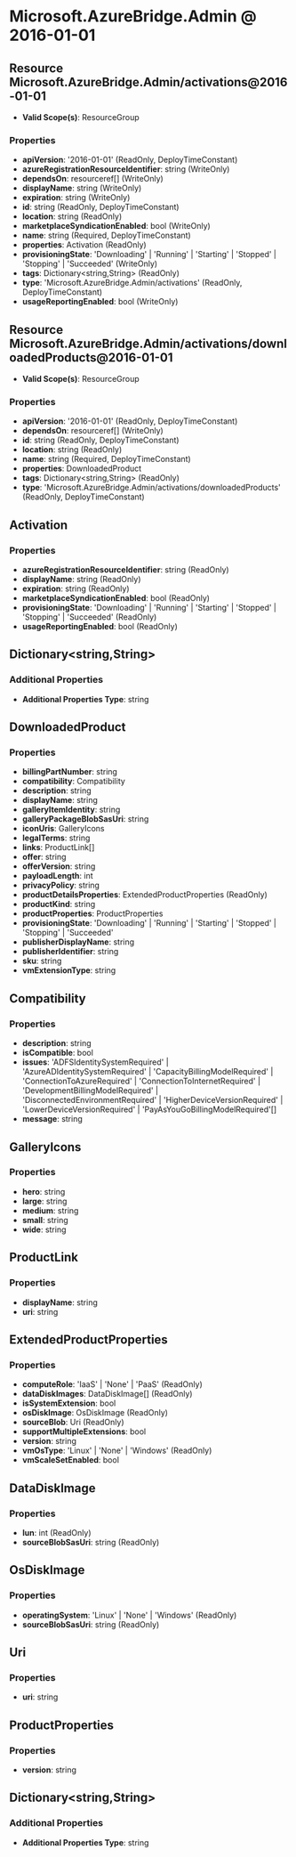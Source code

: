 # Microsoft.AzureBridge.Admin @ 2016-01-01

## Resource Microsoft.AzureBridge.Admin/activations@2016-01-01
* **Valid Scope(s)**: ResourceGroup
### Properties
* **apiVersion**: '2016-01-01' (ReadOnly, DeployTimeConstant)
* **azureRegistrationResourceIdentifier**: string (WriteOnly)
* **dependsOn**: resourceref[] (WriteOnly)
* **displayName**: string (WriteOnly)
* **expiration**: string (WriteOnly)
* **id**: string (ReadOnly, DeployTimeConstant)
* **location**: string (ReadOnly)
* **marketplaceSyndicationEnabled**: bool (WriteOnly)
* **name**: string (Required, DeployTimeConstant)
* **properties**: Activation (ReadOnly)
* **provisioningState**: 'Downloading' | 'Running' | 'Starting' | 'Stopped' | 'Stopping' | 'Succeeded' (WriteOnly)
* **tags**: Dictionary<string,String> (ReadOnly)
* **type**: 'Microsoft.AzureBridge.Admin/activations' (ReadOnly, DeployTimeConstant)
* **usageReportingEnabled**: bool (WriteOnly)

## Resource Microsoft.AzureBridge.Admin/activations/downloadedProducts@2016-01-01
* **Valid Scope(s)**: ResourceGroup
### Properties
* **apiVersion**: '2016-01-01' (ReadOnly, DeployTimeConstant)
* **dependsOn**: resourceref[] (WriteOnly)
* **id**: string (ReadOnly, DeployTimeConstant)
* **location**: string (ReadOnly)
* **name**: string (Required, DeployTimeConstant)
* **properties**: DownloadedProduct
* **tags**: Dictionary<string,String> (ReadOnly)
* **type**: 'Microsoft.AzureBridge.Admin/activations/downloadedProducts' (ReadOnly, DeployTimeConstant)

## Activation
### Properties
* **azureRegistrationResourceIdentifier**: string (ReadOnly)
* **displayName**: string (ReadOnly)
* **expiration**: string (ReadOnly)
* **marketplaceSyndicationEnabled**: bool (ReadOnly)
* **provisioningState**: 'Downloading' | 'Running' | 'Starting' | 'Stopped' | 'Stopping' | 'Succeeded' (ReadOnly)
* **usageReportingEnabled**: bool (ReadOnly)

## Dictionary<string,String>
### Additional Properties
* **Additional Properties Type**: string

## DownloadedProduct
### Properties
* **billingPartNumber**: string
* **compatibility**: Compatibility
* **description**: string
* **displayName**: string
* **galleryItemIdentity**: string
* **galleryPackageBlobSasUri**: string
* **iconUris**: GalleryIcons
* **legalTerms**: string
* **links**: ProductLink[]
* **offer**: string
* **offerVersion**: string
* **payloadLength**: int
* **privacyPolicy**: string
* **productDetailsProperties**: ExtendedProductProperties (ReadOnly)
* **productKind**: string
* **productProperties**: ProductProperties
* **provisioningState**: 'Downloading' | 'Running' | 'Starting' | 'Stopped' | 'Stopping' | 'Succeeded'
* **publisherDisplayName**: string
* **publisherIdentifier**: string
* **sku**: string
* **vmExtensionType**: string

## Compatibility
### Properties
* **description**: string
* **isCompatible**: bool
* **issues**: 'ADFSIdentitySystemRequired' | 'AzureADIdentitySystemRequired' | 'CapacityBillingModelRequired' | 'ConnectionToAzureRequired' | 'ConnectionToInternetRequired' | 'DevelopmentBillingModelRequired' | 'DisconnectedEnvironmentRequired' | 'HigherDeviceVersionRequired' | 'LowerDeviceVersionRequired' | 'PayAsYouGoBillingModelRequired'[]
* **message**: string

## GalleryIcons
### Properties
* **hero**: string
* **large**: string
* **medium**: string
* **small**: string
* **wide**: string

## ProductLink
### Properties
* **displayName**: string
* **uri**: string

## ExtendedProductProperties
### Properties
* **computeRole**: 'IaaS' | 'None' | 'PaaS' (ReadOnly)
* **dataDiskImages**: DataDiskImage[] (ReadOnly)
* **isSystemExtension**: bool
* **osDiskImage**: OsDiskImage (ReadOnly)
* **sourceBlob**: Uri (ReadOnly)
* **supportMultipleExtensions**: bool
* **version**: string
* **vmOsType**: 'Linux' | 'None' | 'Windows' (ReadOnly)
* **vmScaleSetEnabled**: bool

## DataDiskImage
### Properties
* **lun**: int (ReadOnly)
* **sourceBlobSasUri**: string (ReadOnly)

## OsDiskImage
### Properties
* **operatingSystem**: 'Linux' | 'None' | 'Windows' (ReadOnly)
* **sourceBlobSasUri**: string (ReadOnly)

## Uri
### Properties
* **uri**: string

## ProductProperties
### Properties
* **version**: string

## Dictionary<string,String>
### Additional Properties
* **Additional Properties Type**: string

